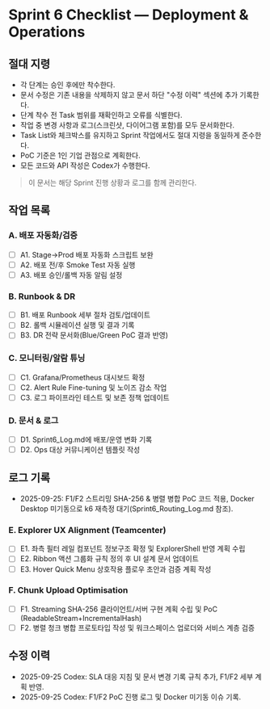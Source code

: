 # Sprint 6 Checklist — Deployment & Operations

## 절대 지령
- 각 단계는 승인 후에만 착수한다.
- 문서 수정은 기존 내용을 삭제하지 않고 문서 하단 "수정 이력" 섹션에 추가 기록한다.
- 단계 착수 전 Task 범위를 재확인하고 오류를 식별한다.
- 작업 중 변경 사항과 로그(스크린샷, 다이어그램 포함)를 모두 문서화한다.
- Task List와 체크박스를 유지하고 Sprint 작업에서도 절대 지령을 동일하게 준수한다.
- PoC 기준은 1인 기업 관점으로 계획한다.
- 모든 코드와 API 작성은 Codex가 수행한다.

> 이 문서는 해당 Sprint 진행 상황과 로그를 함께 관리한다.

## 작업 목록
### A. 배포 자동화/검증
- [ ] A1. Stage→Prod 배포 자동화 스크립트 보완
- [ ] A2. 배포 전/후 Smoke Test 자동 실행
- [ ] A3. 배포 승인/롤백 자동 알림 설정

### B. Runbook & DR
- [ ] B1. 배포 Runbook 세부 절차 검토/업데이트
- [ ] B2. 롤백 시뮬레이션 실행 및 결과 기록
- [ ] B3. DR 전략 문서화(Blue/Green PoC 결과 반영)

### C. 모니터링/알람 튜닝
- [ ] C1. Grafana/Prometheus 대시보드 확정
- [ ] C2. Alert Rule Fine-tuning 및 노이즈 감소 작업
- [ ] C3. 로그 파이프라인 테스트 및 보존 정책 업데이트

### D. 문서 & 로그
- [ ] D1. Sprint6_Log.md에 배포/운영 변화 기록
- [ ] D2. Ops 대상 커뮤니케이션 템플릿 작성

## 로그 기록
- 2025-09-25: F1/F2 스트리밍 SHA-256 & 병렬 병합 PoC 코드 적용, Docker Desktop 미기동으로 k6 재측정 대기(Sprint6_Routing_Log.md 참조).

### E. Explorer UX Alignment (Teamcenter)
- [ ] E1. 좌측 필터 레일 컴포넌트 정보구조 확정 및 ExplorerShell 반영 계획 수립
- [ ] E2. Ribbon 액션 그룹화 규칙 정의 후 UI 설계 문서 업데이트
- [ ] E3. Hover Quick Menu 상호작용 플로우 초안과 검증 계획 작성
### F. Chunk Upload Optimisation
- [ ] F1. Streaming SHA-256 클라이언트/서버 구현 계획 수립 및 PoC (ReadableStream+IncrementalHash)
- [ ] F2. 병렬 청크 병합 프로토타입 작성 및 워크스페이스 업로더와 서비스 계층 검증
## 수정 이력
- 2025-09-25 Codex: SLA 대응 지침 및 문서 변경 기록 규칙 추가, F1/F2 세부 계획 반영.
- 2025-09-25 Codex: F1/F2 PoC 진행 로그 및 Docker 미기동 이슈 기록.

